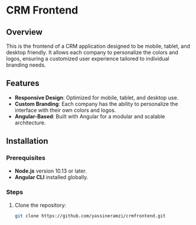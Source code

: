 # CRM Frontend

## Overview
This is the frontend of a CRM application designed to be mobile, tablet, and desktop friendly. It allows each company to personalize the colors and logos, ensuring a customized user experience tailored to individual branding needs.

## Features
- **Responsive Design**: Optimized for mobile, tablet, and desktop use.
- **Custom Branding**: Each company has the ability to personalize the interface with their own colors and logos.
- **Angular-Based**: Built with Angular for a modular and scalable architecture.

## Installation

### Prerequisites
- **Node.js** version 10.13 or later.
- **Angular CLI** installed globally.

### Steps
1. Clone the repository:
   ```bash
   git clone https://github.com/yassineramzi/crmfrontend.git
